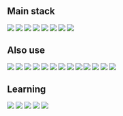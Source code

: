 ## Main stack
<img src="https://img.shields.io/badge/vue-1F2328?style=for-the-badge&logo=vue.js&logoColor=white"/> <img src="https://img.shields.io/badge/nuxt-1F2328?style=for-the-badge&logo=nuxt&logoColor=white"/> <img src="https://img.shields.io/badge/tailwindcss-1F2328?style=for-the-badge&logo=tailwindcss&logoColor=white"/> <img src="https://img.shields.io/badge/vite-1F2328?style=for-the-badge&logo=vite&logoColor=white"/> <img src="https://img.shields.io/badge/HTML-1F2328?style=for-the-badge&logo=html5&logoColor=white"/> <img src="https://img.shields.io/badge/css-1F2328?style=for-the-badge&logo=css3&logoColor=white"/> <img src="https://img.shields.io/badge/javascript-1F2328?style=for-the-badge&logo=javascript&logoColor=white"/> <img src="https://img.shields.io/badge/typescript-1F2328?style=for-the-badge&logo=typescript&logoColor=white"/> 

## Also use
<img src="https://img.shields.io/badge/pinia-1F2328?style=for-the-badge&logo=pinia&logoColor=white"/> <img src="https://img.shields.io/badge/vercel-1F2328?style=for-the-badge&logo=vercel&logoColor=white"/> <img src="https://img.shields.io/badge/firebase-1F2328?style=for-the-badge&logo=firebase&logoColor=white"/> <img src="https://img.shields.io/badge/appwrite-1F2328?style=for-the-badge&logo=appwrite&logoColor=white"/> <img src="https://img.shields.io/badge/supabase-1F2328?style=for-the-badge&logo=supabase&logoColor=white"/> <img src="https://img.shields.io/badge/railway-1F2328?style=for-the-badge&logo=railway&logoColor=white"/> <img src="https://img.shields.io/badge/python-1F2328?style=for-the-badge&logo=python&logoColor=white"/> <img src="https://img.shields.io/badge/fastapi-1F2328?style=for-the-badge&logo=fastapi&logoColor=white"/> <img src="https://img.shields.io/badge/figma-1F2328?style=for-the-badge&logo=figma&logoColor=white"/> <img src="https://img.shields.io/badge/sass-1F2328?style=for-the-badge&logo=sass&logoColor=white"/> <img src="https://img.shields.io/badge/prettier-1F2328?style=for-the-badge&logo=prettier&logoColor=white"/> <img src="https://img.shields.io/badge/eslint-1F2328?style=for-the-badge&logo=eslint&logoColor=white"/> <img src="https://img.shields.io/badge/three.js-1F2328?style=for-the-badge&logo=three.js&logoColor=white"/>

## Learning
 <img src="https://img.shields.io/badge/node.js-1F2328?style=for-the-badge&logo=node.js&logoColor=white"/> <img src="https://img.shields.io/badge/fastify-1F2328?style=for-the-badge&logo=fastify&logoColor=white"/> <img src="https://img.shields.io/badge/astro-1F2328?style=for-the-badge&logo=astro&logoColor=white"/> <img src="https://img.shields.io/badge/svelte-1F2328?style=for-the-badge&logo=svelte&logoColor=white"/> <img src="https://img.shields.io/badge/mongodb-1F2328?style=for-the-badge&logo=mongodb&logoColor=white"/>

